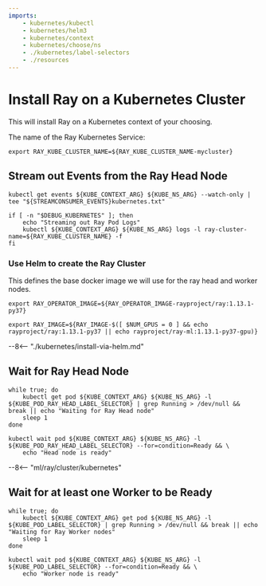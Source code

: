 ```yaml
---
imports:
    - kubernetes/kubectl
    - kubernetes/helm3
    - kubernetes/context
    - kubernetes/choose/ns
    - ./kubernetes/label-selectors
    - ./resources
---
```


# Install Ray on a Kubernetes Cluster

This will install Ray on a Kubernetes context of your choosing.

The name of the Ray Kubernetes Service:

```shell
export RAY_KUBE_CLUSTER_NAME=${RAY_KUBE_CLUSTER_NAME-mycluster}
```

## Stream out Events from the Ray Head Node

```shell.async
kubectl get events ${KUBE_CONTEXT_ARG} ${KUBE_NS_ARG} --watch-only | tee "${STREAMCONSUMER_EVENTS}kubernetes.txt"
```

```shell.async
if [ -n "$DEBUG_KUBERNETES" ]; then
    echo "Streaming out Ray Pod Logs"
    kubectl ${KUBE_CONTEXT_ARG} ${KUBE_NS_ARG} logs -l ray-cluster-name=${RAY_KUBE_CLUSTER_NAME} -f
fi
```

### Use Helm to create the Ray Cluster

This defines the base docker image we will use for the ray head and worker nodes.

```shell
export RAY_OPERATOR_IMAGE=${RAY_OPERATOR_IMAGE-rayproject/ray:1.13.1-py37}
```

```shell
export RAY_IMAGE=${RAY_IMAGE-$([ $NUM_GPUS = 0 ] && echo rayproject/ray:1.13.1-py37 || echo rayproject/ray-ml:1.13.1-py37-gpu)}
```

--8<-- "./kubernetes/install-via-helm.md"

## Wait for Ray Head Node

```shell
while true; do
    kubectl get pod ${KUBE_CONTEXT_ARG} ${KUBE_NS_ARG} -l ${KUBE_POD_RAY_HEAD_LABEL_SELECTOR} | grep Running > /dev/null && break || echo "Waiting for Ray Head node"
    sleep 1
done

kubectl wait pod ${KUBE_CONTEXT_ARG} ${KUBE_NS_ARG} -l ${KUBE_POD_RAY_HEAD_LABEL_SELECTOR} --for=condition=Ready && \
    echo "Head node is ready"
```

--8<-- "ml/ray/cluster/kubernetes"

## Wait for at least one Worker to be Ready

```shell
while true; do
    kubectl ${KUBE_CONTEXT_ARG} get pod ${KUBE_NS_ARG} -l ${KUBE_POD_LABEL_SELECTOR} | grep Running > /dev/null && break || echo "Waiting for Ray Worker nodes"
    sleep 1
done

kubectl wait pod ${KUBE_CONTEXT_ARG} ${KUBE_NS_ARG} -l ${KUBE_POD_LABEL_SELECTOR} --for=condition=Ready && \
    echo "Worker node is ready"
```
